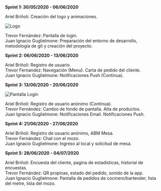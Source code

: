 
<strong>Sprint 1: 30/05/2020 - 06/06/2020</strong>

Ariel Briñoli: Creación del logo y animaciones. <br>

![Logo](https://firebasestorage.googleapis.com/v0/b/tpfinalpps-3f07f.appspot.com/o/imagenesClientes%2Ficon.png?alt=media&token=eeccd86d-233a-47bf-9d98-1cb4da73cb5a)

Trevor Fernández: Pantalla de login. <br>
Juan Ignacio Guglielmone: Preparación del entorno de desarrollo, metodología de git y creación del proyecto.

<strong>Sprint 2: 06/06/2020 - 13/06/2020</strong>

Ariel Briñoli: Registro de usuario. <br>
Trevor Fernandez: Navegación (Menu). Carta de pedido del cliente. <br>
Juan Ignacio Guglielmone: Notificaciones Push (Continua).

<strong>Sprint 3: 13/06/2020 - 20/06/2020</strong>

![Pantalla Login](https://firebasestorage.googleapis.com/v0/b/tpfinalpps-3f07f.appspot.com/o/imagenesReadme%2FpantallaLogin.jpg?alt=media&token=afbd9857-d5ab-4e13-b073-309008a2cd5c)

Ariel Briñoli: Registro de usuario anónimo (Continua). <br>
Trevor Fernández: Cambio de fondo de pantalla. Alta de productos. <br>
Juan Ignacio Guglielmone: Notificaciones Email. Notificaciones Push.

<strong>Sprint 4: 21/06/2020 - 27/06/2020</strong>

Ariel Briñoli: Registro de usuario anónimo, ABM Mesa. <br>
Trevor Fernández: Chat con el mozo. <br>
Juan Ignacio Guglielmone: Ingreso al local y solicitud de mesa.

<strong>Sprint 5: 28/06/2020 - 04/07/2020</strong>

Ariel Briñoli: Encuesta del cliente, pagina de estadísticas, historial de encuestas. <br>
Trevor Fernández: QR propinas, estado del pedido, sonido de la app. <br>
Juan Ignacio Guglielmone: Pantalla de pedidos de cocinero/bartender, lista del metre, lista del mozo.
